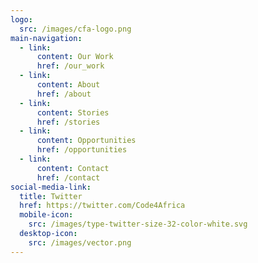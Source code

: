 ```yaml
---
logo:
  src: /images/cfa-logo.png
main-navigation:
  - link:
      content: Our Work
      href: /our_work
  - link:
      content: About
      href: /about
  - link:
      content: Stories
      href: /stories
  - link:
      content: Opportunities
      href: /opportunities
  - link:
      content: Contact
      href: /contact
social-media-link:
  title: Twitter
  href: https://twitter.com/Code4Africa
  mobile-icon:
    src: /images/type-twitter-size-32-color-white.svg
  desktop-icon:
    src: /images/vector.png
---
```

